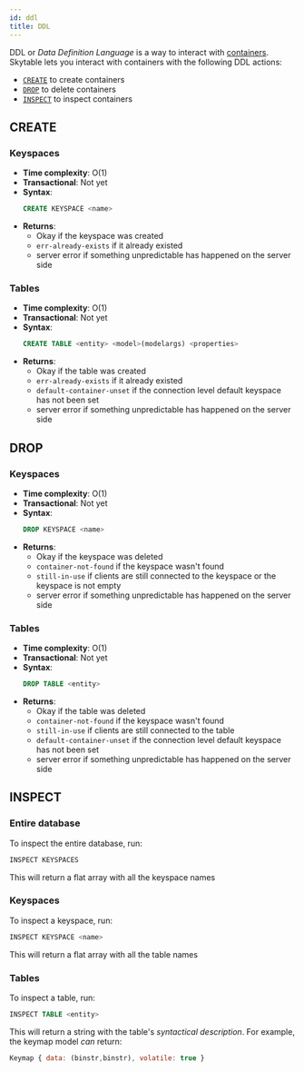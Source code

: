 ```yaml
---
id: ddl
title: DDL
---
```


DDL or _Data Definition Language_ is a way to interact with [containers](containers). Skytable lets you interact with containers with the following DDL actions:

- [`CREATE`](#create) to create containers
- [`DROP`](#drop) to delete containers
- [`INSPECT`](#inspect) to inspect containers

## CREATE

### Keyspaces

- **Time complexity**: O(1)
- **Transactional**: Not yet
- **Syntax**:
  ```sql
  CREATE KEYSPACE <name>
  ```
- **Returns**:
  - Okay if the keyspace was created
  - `err-already-exists` if it already existed
  - server error if something unpredictable has happened on the server side

### Tables

- **Time complexity**: O(1)
- **Transactional**: Not yet
- **Syntax**:
  ```sql
  CREATE TABLE <entity> <model>(modelargs) <properties>
  ```
- **Returns**:
  - Okay if the table was created
  - `err-already-exists` if it already existed
  - `default-container-unset` if the connection level default keyspace has not been set
  - server error if something unpredictable has happened on the server side

## DROP

### Keyspaces

- **Time complexity**: O(1)
- **Transactional**: Not yet
- **Syntax**:
  ```sql
  DROP KEYSPACE <name>
  ```
- **Returns**:
  - Okay if the keyspace was deleted
  - `container-not-found` if the keyspace wasn't found
  - `still-in-use` if clients are still connected to the keyspace or the keyspace is not empty
  - server error if something unpredictable has happened on the server side

### Tables

- **Time complexity**: O(1)
- **Transactional**: Not yet
- **Syntax**:
  ```sql
  DROP TABLE <entity>
  ```
- **Returns**:
  - Okay if the table was deleted
  - `container-not-found` if the keyspace wasn't found
  - `still-in-use` if clients are still connected to the table
  - `default-container-unset` if the connection level default keyspace has not been set
  - server error if something unpredictable has happened on the server side

## INSPECT

### Entire database

To inspect the entire database, run:

```sql
INSPECT KEYSPACES
```

This will return a flat array with all the keyspace names

### Keyspaces

To inspect a keyspace, run:

```sql
INSPECT KEYSPACE <name>
```

This will return a flat array with all the table names

### Tables

To inspect a table, run:

```sql
INSPECT TABLE <entity>
```

This will return a string with the table's _syntactical description_. For example, the keymap model
_can_ return:

```js
Keymap { data: (binstr,binstr), volatile: true }
```
